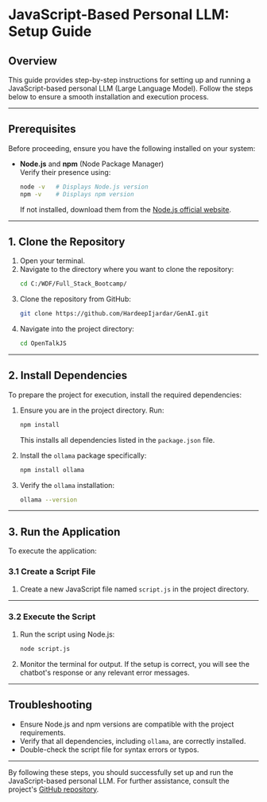 # JavaScript-Based Personal LLM: Setup Guide

## Overview
This guide provides step-by-step instructions for setting up and running a JavaScript-based personal LLM (Large Language Model). Follow the steps below to ensure a smooth installation and execution process.

---

## Prerequisites
Before proceeding, ensure you have the following installed on your system:
- **Node.js** and **npm** (Node Package Manager)  
  Verify their presence using:
  ```bash
  node -v   # Displays Node.js version
  npm -v    # Displays npm version
  ```
  If not installed, download them from the [Node.js official website](https://nodejs.org).

---

## 1. Clone the Repository
1. Open your terminal.
2. Navigate to the directory where you want to clone the repository:
   ```bash
   cd C:/WDF/Full_Stack_Bootcamp/
   ```
3. Clone the repository from GitHub:
   ```bash
   git clone https://github.com/HardeepIjardar/GenAI.git
   ```
4. Navigate into the project directory:
   ```bash
   cd OpenTalkJS
   ```

---

## 2. Install Dependencies
To prepare the project for execution, install the required dependencies:

1. Ensure you are in the project directory. Run:
   ```bash
   npm install
   ```
   This installs all dependencies listed in the `package.json` file.

2. Install the `ollama` package specifically:
   ```bash
   npm install ollama
   ```

3. Verify the `ollama` installation:
   ```bash
   ollama --version
   ```

---

## 3. Run the Application
To execute the application:

### 3.1 Create a Script File
1. Create a new JavaScript file named `script.js` in the project directory.

---

### 3.2 Execute the Script
1. Run the script using Node.js:
   ```bash
   node script.js
   ```

2. Monitor the terminal for output. If the setup is correct, you will see the chatbot's response or any relevant error messages.

---

## Troubleshooting
- Ensure Node.js and npm versions are compatible with the project requirements.
- Verify that all dependencies, including `ollama`, are correctly installed.
- Double-check the script file for syntax errors or typos.

---

By following these steps, you should successfully set up and run the JavaScript-based personal LLM. For further assistance, consult the project's [GitHub repository](https://github.com/HardeepIjardar/GenAI).